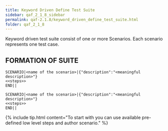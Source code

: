 ```yaml
---
title: Keyword Driven Define Test Suite
sidebar: qaf_2_1_8_sidebar
permalink: qaf-2.1.8/keyword_driven_define_test_suite.html
folder: qaf_2_1_8
---
```


Keyword driven test suite consist of one or more Scenarios. Each scenario represents one test case.

## FORMATION OF SUITE

```
SCENARIO|<name of the scenario>|{"description":"<meaningful description>"}
<<steps>>
END||
  
SCENARIO|<name of the scenario>|{"description":"<meaningful description>"}
<<steps>>
END||
```

{% include tip.html content="To start with you can use available pre-defined low level steps and author scenario." %} 
